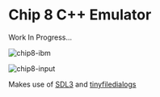 # Chip 8 C++ Emulator
Work In Progress...

![chip8-ibm](https://github.com/user-attachments/assets/d0665d2a-ef97-44c9-a063-d1d2bfe1bd0a)

![chip8-input](https://github.com/user-attachments/assets/d4a76290-7e95-494c-966f-58d8b6bf8bd1)

Makes use of [SDL3](https://www.libsdl.org/) and [tinyfiledialogs](https://sourceforge.net/projects/tinyfiledialogs/)
